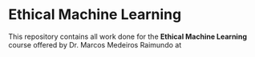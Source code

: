 # Ethical Machine Learning

This repository contains all work done for the **Ethical Machine Learning** course offered by Dr. Marcos Medeiros Raimundo at 